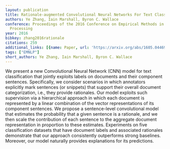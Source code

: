 ```yaml
---
layout: publication
title: Rationale-augmented Convolutional Neural Networks For Text Classification
authors: Ye Zhang, Iain Marshall, Byron C. Wallace
conference: Proceedings of the 2016 Conference on Empirical Methods in Natural Language
  Processing
year: 2016
bibkey: zhang2016rationale
citations: 259
additional_links: [{name: Paper, url: 'https://arxiv.org/abs/1605.04469'}]
tags: ["EMNLP"]
short_authors: Ye Zhang, Iain Marshall, Byron C. Wallace
---
```

We present a new Convolutional Neural Network (CNN) model for text
classification that jointly exploits labels on documents and their component
sentences. Specifically, we consider scenarios in which annotators explicitly
mark sentences (or snippets) that support their overall document
categorization, i.e., they provide rationales. Our model exploits such
supervision via a hierarchical approach in which each document is represented
by a linear combination of the vector representations of its component
sentences. We propose a sentence-level convolutional model that estimates the
probability that a given sentence is a rationale, and we then scale the
contribution of each sentence to the aggregate document representation in
proportion to these estimates. Experiments on five classification datasets that
have document labels and associated rationales demonstrate that our approach
consistently outperforms strong baselines. Moreover, our model naturally
provides explanations for its predictions.